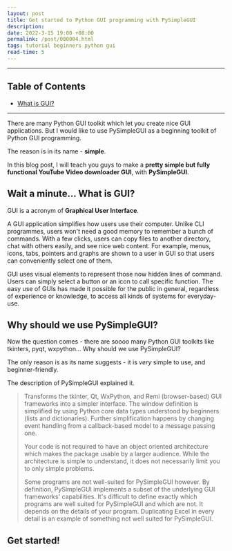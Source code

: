 ```yaml
---
layout: post
title: Get started to Python GUI programming with PySimpleGUI
description: 
date: 2022-3-15 19:00 +08:00
permalink: /post/000004.html
tags: tutorial beginners python gui
read-time: 5
---
```


---

## Table of Contents

- [What is GUI?](#what-is-gui)


---

There are many Python GUI toolkit which let you create nice GUI applications. But I would like to use PySimpleGUI as a beginning toolkit of Python GUI programming.

The reason is in its name - **simple**. 

In this blog post, I will teach you guys to make a **pretty simple but fully functional YouTube Video downloader GUI**, with **PySimpleGUI**.


<h2><span id="what-is-gui">Wait a minute... What is GUI?</span></h2>

GUI is a acronym of **Graphical User Interface**.

A GUI application simplifies how users use their computer. Unlike CLI programmes, users won't need a good memory to remember a bunch of commands. With a few clicks, users can copy files to another directory, chat with others easily, and see nice web content. For example, menus, icons, tabs, pointers and graphs are shown to a user in GUI so that users can conveniently select one of them. 

GUI uses visual elements to represent those now hidden lines of command. Users can simply select a button or an icon to call specific function. The easy use of GUIs has made it possible for the public in general, regardless of experience or knowledge, to access all kinds of systems for everyday-use.


<h2><span id="why-pysimplegui">Why should we use PySimpleGUI?</span></h2>

Now the question comes - there are soooo many Python GUI toolkits like tkinters, pyqt, wxpython... Why should we use PySimpleGUI?

The only reason is as its name suggests - it is *very* simple to use, and beginner-friendly. 

The description of PySimpleGUI explained it.

> Transforms the tkinter, Qt, WxPython, and Remi (browser-based) GUI frameworks into a simpler interface. The window definition is simplified by using Python core data types understood by beginners (lists and dictionaries). Further simplification happens by changing event handling from a callback-based model to a message passing one.
>
> Your code is not required to have an object oriented architecture which makes the package usable by a larger audience. While the architecture is simple to understand, it does not necessarily limit you to only simple problems.
> 
> Some programs are not well-suited for PySimpleGUI however. By definition, PySimpleGUI implements a subset of the underlying GUI frameworks' capabilities. It's difficult to define exactly which programs are well suited for PySimpleGUI and which are not. It depends on the details of your program. Duplicating Excel in every detail is an example of something not well suited for PySimpleGUI.


<h2><span id="get-started">Get started!</span></h2>

